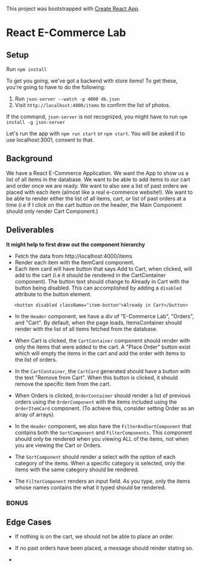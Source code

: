 This project was bootstrapped with [Create React App](https://github.com/facebook/create-react-app).

# React E-Commerce Lab

## Setup

Run `npm install`

To get you going, we've got a backend with store items! To get these, you're going to have to do the following:

1. Run `json-server --watch -p 4000 db.json`
2. Visit `http://localhost:4000/items` to confirm the list of photos.

If the command, `json-server` is not recognized, you might have to run `npm install -g json-server`

Let's run the app with `npm run start` or `npm start`. You will be asked if to use localhost:3001, consent to that.

## Background

We have a React E-Commerce Application. We want the App to show us a list of all items in the database. We want to be able to add items to our cart and order once we are ready. We want to also see a list of past orders we placed with each item (almost like a real e-commerce website!). We want to be able to render either the list of all items, cart, or list of past orders at a time (i.e if I click on the cart button on the header, the Main Component should only render Cart Component.)

## Deliverables

**It might help to first draw out the component hierarchy**

* Fetch the data from http://localhost:4000/items
* Render each item with the ItemCard component.
* Each item card will have button that says Add to Cart, when clicked, will add to the cart (i.e it should be rendered in the CartContainer component). The button text should change to Already in Cart with the button being disabled. This can accomplished by adding a `disabled ` attribute to the button element. 
```
   <button disabled className="item-button">Already in Cart</button>
```
* In the `Header` component, we have a div of "E-Commerce Lab", "Orders", and "Cart". By default, when the page loads, ItemsContainer should render with the list of all items fetched from the database. 

* When Cart is clicked, the `CartContainer` component should render with only the items that were added to the cart. A "Place Order" button exist which will empty the items in the cart and add the order with items to the list of orders.

* In the `CartContainer`, the `CartCard` generated should have a button with the text "Remove from Cart". When this button is clicked, it should remove the specific item from the cart.

* When Orders is clicked, `OrderContainer` should render a list of previous orders using the `OrderComponent` with the items included using the `OrderItemCard` component. (To achieve this, consider setting Order as an array of arrays).

* In the `Header` component, we also have the `FilterAndSortComponent` that contains both the `SortComponent` and `FilterComponents`. This component should only be rendered when you viewing ALL of the items, not when you are viewing the Cart or Orders. 

* The `SortComponent` should render a select with the option of each category of the items. When a specific category is selected, only the items with the same category should be rendered.

* The `FilterComponent` renders an input field. As you type, only the items whose names contains the what it typed should be rendered.

### BONUS 

## Edge Cases

* If nothing is on the cart, we should not be able to place an order.

* If no past orders have been placed, a message should render stating so.

* 